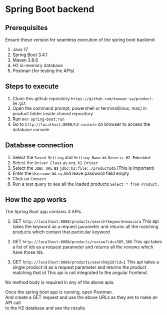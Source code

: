 # Spring Boot backend

## Prerequisites

Ensure these version for seamless execution of the spring boot backend

1. Java 17
2. Spring Boot 3.4.1
3. Maven 3.8.6
4. H2 in-memory database
5. Postman (for testing the APIs)

## Steps to execute

1. Clone this github repository `https://github.com/kunwar-sa/product-be.git`
2. Open the command prompt, powershell or terminal(linux, mac) in product folder inside cloned repository
3. Run `mvn spring-boot:run`
4. Go to `http://localhost:8080/h2-console` on browser to access the database console

## Database connection

1. Select the `Saved Setting` and `Setting Name` as `Generic H2 Embedded`
2. Select the `Driver Class` as `org.h2.Driver`
3. Select the `JDBC URL` as `jdbc:h2:file:./productsdb` (This is important)
4. Enter the `Username` as `sa` and leave password field empty
5. Click on `Connect`
6. Run a test query to see all the loaded products `Select * from Product;`

## How the app works

The Spring Boot app contains 3 APIs

1. GET `http://localhost:8080/products/search?keyword=mascara`
   This api takes the keyword as a request parameter and returns all the matching products which contain that particular keyword

2. GET `http://localhost:8080/products/review?ids=385,386`
   This api takes a list of ids as a request parameter and returns all the reviews which have those Ids.

3. GET `http://localhost:8080/products/searchById?id=1`
   This api takes a single product id as a request parameter and returns the product matching that id
   This api is not integrated to the angular frontend.

No method body is required in any of the above apis.

Once the spring boot app is running, open Postman.  
And create a GET request and use the above URLs as they are to make an API call  
to the H2 database and see the results
